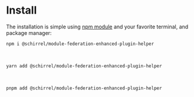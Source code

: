 # Install
The installation is simple using [npm module](https://www.npmjs.com/package/@schirrel/module-federation-enhanced-plugin-helper) and your favorite terminal, and package manager:

```sh
npm i @schirrel/module-federation-enhanced-plugin-helper
```
  <br />

```sh
yarn add @schirrel/module-federation-enhanced-plugin-helper
```
  <br />

```sh
pnpm add @schirrel/module-federation-enhanced-plugin-helper
```